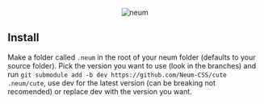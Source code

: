 <p align="center">
    <img src="https://raw.githubusercontent.com/Neum-CSS/Neum/master/assets/logo.svg" alt="neum">
</p>

## Install

Make a folder called `.neum` in the root of your neum folder (defaults to your source folder). Pick the version you want to use (look in the branches) and run `git submodule add -b dev https://github.com/Neum-CSS/cute .neum/cute`, use dev for the latest version (can be breaking not recomended) or replace dev with the version you want.
